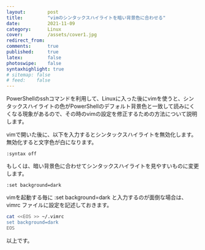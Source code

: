 ```yaml
---
layout:        post
title:         "vimのシンタックスハイライトを暗い背景色に合わせる"
date:          2021-11-09
category:      Linux
cover:         /assets/cover1.jpg
redirect_from:
comments:      true
published:     true
latex:         false
photoswipe:    false
syntaxhighlight: true
# sitemap: false
# feed:    false
---
```


PowerShellのsshコマンドを利用して、Linuxに入った後にvimを使うと、シンタックスハイライトの色がPowerShellのデフォルト背景色と一致して読みにくくなる現象があるので、その時のvimの設定を修正するための方法について説明します。

vimで開いた後に、以下を入力するとシンタックスハイライトを無効化します。
無効化すると文字色が白になります。
```
:syntax off
```

もしくは、暗い背景色に合わせてシンタックスハイライトを見やすいものに変更します。
```
:set background=dark
```

vimを起動する毎に :set background=dark と入力するのが面倒な場合は、vimrc ファイルに設定を記述しておきます。
```bash
cat <<EOS >> ~/.vimrc
set background=dark
EOS
```

以上です。
